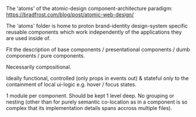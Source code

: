 The 'atoms' of the atomic-design component-architecture paradigm: https://bradfrost.com/blog/post/atomic-web-design/

The 'atoms' folder is home to proton brand-identity design-system specific reusable components which work independently of the applications they are used inside of.

Fit the description of base components / presentational components / dumb components / pure components.

Necessarily compositional.

Ideally functional, controlled (only props in events out) & stateful only to the containment of local ui-logic e.g. hover / focus states.

1 module per component. Should be kept 1 level deep. No grouping or nesting (other than for purely semantic co-location as in a component is so complex that its implementation details spans accross multiple files).
